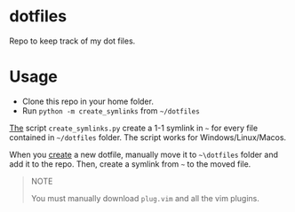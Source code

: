 # dotfiles

Repo to keep track of my dot files.

# Usage

- Clone this repo in your home folder.
- Run `python -m create_symlinks` from `~/dotfiles`

[The][1] script `create_symlinks.py` create a 1-1 symlink in `~` for every file
contained in `~/dotfiles` folder. The script works for Windows/Linux/Macos.

When you [create][2] a new dotfile, manually move it to `~\dotfiles` folder and add
it to the repo. Then, create a symlink from `~` to the moved file.

> NOTE
>
> You must manually download `plug.vim` and all the vim plugins.


[1]: C:\Users\yt75534\cazo.md
[2]: https://google.com
